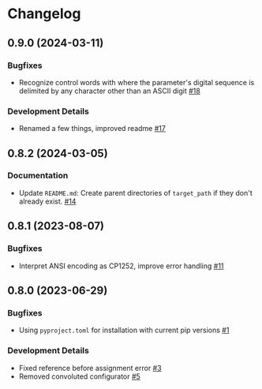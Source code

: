 # Changelog

<!-- towncrier release notes start -->

## 0.9.0 (2024-03-11)


### Bugfixes

- Recognize control words with where the parameter's digital sequence is delimited by any character other than an ASCII digit [#18](https://github.com/fleetingbytes/rtfparse/issues/18)


### Development Details

- Renamed a few things, improved readme [#17](https://github.com/fleetingbytes/rtfparse/issues/17)

## 0.8.2 (2024-03-05)


### Documentation

- Update `README.md`: Create parent directories of `target_path` if they don't already exist. [#14](https://github.com/fleetingbytes/rtfparse/issues/14)

## 0.8.1 (2023-08-07)


### Bugfixes

- Interpret ANSI encoding as CP1252, improve error handling [#11](https://github.com/fleetingbytes/rtfparse/issues/11)


## 0.8.0 (2023-06-29)


### Bugfixes

- Using `pyproject.toml` for installation with current pip versions [#1](https://github.com/fleetingbytes/rtfparse/issues/1)


### Development Details

- Fixed reference before assignment error [#3](https://github.com/fleetingbytes/rtfparse/issues/3)
- Removed convoluted configurator [#5](https://github.com/fleetingbytes/rtfparse/issues/5)
